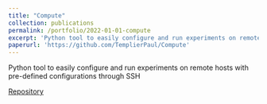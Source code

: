 ```yaml
---
title: "Compute"
collection: publications
permalink: /portfolio/2022-01-01-compute
excerpt: 'Python tool to easily configure and run experiments on remote hosts with pre-defined configurations through SSH'
paperurl: 'https://github.com/TemplierPaul/Compute'
---
```

Python tool to easily configure and run experiments on remote hosts with pre-defined configurations through SSH

[Repository](https://github.com/TemplierPaul/Compute)
